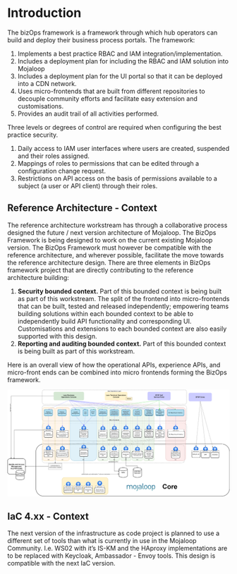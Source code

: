 # Introduction

The bizOps framework is a framework through which hub operators can build and deploy their business process portals. The framework:
1. Implements a best practice RBAC and IAM integration/implementation.
2. Includes a deployment plan for including the RBAC and IAM solution into Mojaloop
3. Includes a deployment plan for the UI portal so that it can be deployed into a CDN network.
4. Uses micro-frontends that are built from different repositories to decouple community efforts and facilitate easy extension and customisations.
5. Provides an audit trail of all activities performed.

Three levels or degrees of control are required when configuring the best practice security.
1. Daily access to IAM user interfaces where users are created, suspended and their roles assigned.
2. Mappings of roles to permissions that can be edited through a configuration change request.
3. Restrictions on API access on the basis of permissions available to a subject (a user or API client) through their roles.
## Reference Architecture - Context
The reference architecture workstream has through a collaborative process designed the future / next version architecture of Mojaloop. The BizOps Framework is being designed to work on the current existing Mojaloop version. The BizOps Framework must however be compatible with the reference architecture, and wherever possible, facilitate the move towards the reference architecture design.
There are three elements in BizOps framework project that are directly contributing to the reference architecture building:
1. **Security bounded context.**
Part of this bounded context is being built as part of this workstream.
The split of the frontend into micro-frontends that can be built, tested and released independently; empowering teams building solutions within each bounded context to be able to independently build API functionality and corresponding UI. Customisations and extensions to each bounded context are also easily supported with this design.
2. **Reporting and auditing bounded context.**
Part of this bounded context is being built as part of this workstream.

Here is an overall view of how the operational APIs, experience APIs, and micro-front ends can be combined into micro frontends forming the BizOps framework.

![Architecture Overview Diagram compatible with the Reference Architecture ](/BizOps-Framework-BizOps-Framework.png) 

## IaC 4.xx - Context
The next version of the infrastructure as code project is planned to use a different set of tools than what is currently in use in the Mojaloop Community.
I.e. WS02 with it’s IS-KM and the HAproxy implementations are to be replaced with Keycloak, Ambassador - Envoy tools. This design is compatible with the next IaC version.
